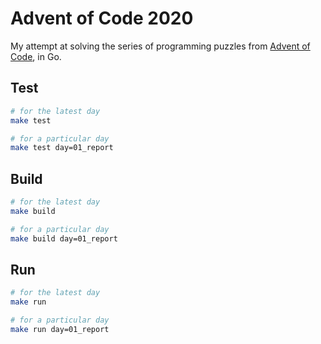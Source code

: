 # Advent of Code 2020

My attempt at solving the series of programming puzzles from [Advent of Code](https://adventofcode.com/2020), in Go.

## Test

```sh
# for the latest day
make test

# for a particular day
make test day=01_report
```

## Build

```sh
# for the latest day
make build

# for a particular day
make build day=01_report
```

## Run

```sh
# for the latest day
make run

# for a particular day
make run day=01_report
```